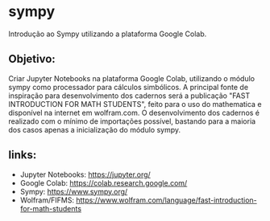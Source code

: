 # sympy
Introdução ao Sympy utilizando a plataforma Google Colab.

## Objetivo:
Criar Jupyter Notebooks na plataforma Google Colab, utilizando o módulo sympy como processador para cálculos simbólicos.
A principal fonte de inspiração para desenvolvimento dos cadernos será a publicação "FAST INTRODUCTION FOR MATH STUDENTS", feito para o uso do mathematica e 
disponível na internet em wolfram.com.
O desenvolvimento dos cadernos é realizado com o mínimo de importações possível, bastando para a maioria dos casos apenas a inicialização do módulo sympy.

## links:
* Jupyter Notebooks: https://jupyter.org/
* Google Colab: https://colab.research.google.com/
* Sympy: https://www.sympy.org/
* Wolfram/FIFMS: https://www.wolfram.com/language/fast-introduction-for-math-students
